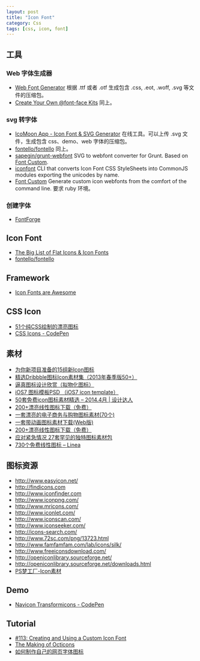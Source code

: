 ```yaml
---
layout: post
title: "Icon Font"
category: Css
tags: [css, icon, font]
--- 
```


## 工具

### Web 字体生成器

- [Web Font Generator](https://www.web-font-generator.com/) 根据 .ttf 或者 .otf 生成包含 .css, .eot, .woff, .svg 等文件的压缩包。
- [Create Your Own @font-face Kits](http://www.fontsquirrel.com/tools/webfont-generator) 同上。

### svg 转字体

- [IcoMoon App - Icon Font & SVG Generator](https://icomoon.io/app/#/select) 在线工具。可以上传 .svg 文件，生成包含 css、demo、web 字体的压缩包。
- [fontello/fontello](https://github.com/fontello/fontello#developers-api) 同上。
- [sapegin/grunt-webfont](https://github.com/sapegin/grunt-webfont) SVG to webfont converter for Grunt. Based on [Font Custom](http://fontcustom.com/).
- [iconfont](https://www.npmjs.org/package/iconfont) CLI that converts Icon Font CSS StyleSheets into CommonJS modules exporting the unicodes by name.
- [Font Custom](http://fontcustom.com/#) Generate custom icon webfonts from the comfort of the command line. 要求 ruby 环境。

### 创建字体

- [FontForge](http://fontforge.github.io/en-US/)

## Icon Font

- [The Big List of Flat Icons & Icon Fonts](http://css-tricks.com/flat-icons-icon-fonts/)
- [fontello/fontello](https://github.com/fontello/fontello#developers-api)

## Framework

- [Icon Fonts are Awesome](http://css-tricks.com/examples/IconFont/)

## CSS Icon

- [51个纯CSS绘制的漂亮图标](http://www.shejidaren.com/pure-css-icons.html)
- [CSS Icons - CodePen](http://codepen.io/WhiteWolfWizard/pen/LfkFh)

## 素材

- [为你新项目准备的15组新Icon图标](http://www.shejidaren.com/15-new-icon-set-downloads.html)
- [精选Dribbble图标Icon素材集（2013年春季版50+）](http://www.shejidaren.com/dribbble-freebie-icons-2013-spring.html)
- [逼真图标设计欣赏（拟物化图标）](http://www.shejidaren.com/%E9%80%BC%E7%9C%9F%E5%9B%BE%E6%A0%87%E8%AE%BE%E8%AE%A1%E6%AC%A3%E8%B5%8F.html)
- [iOS7 图标模板PSD （iOS7 icon template）](http://www.shejidaren.com/ios7-icon-template.html)
- [50套免费icon图标素材精选 – 2014.4月 | 设计达人](http://www.shejidaren.com/free-icon-set-2014-4.html)
- [200+漂亮线性图标下载（免费）](http://www.shejidaren.com/200-outline-icons-for-designer.html)
- [一套漂亮的电子商务与购物图标素材(70个)](http://www.shejidaren.com/70-ecommerce-icons.html)
- [一套带动画图标素材下载(Web版)](http://www.shejidaren.com/animated-icon-download.html)
- [200+漂亮线性图标下载（免费）](http://www.shejidaren.com/200-outline-icons-for-designer.html)
- [应对紧急情况 27套罕见的独特图标素材包](http://www.shejidaren.com/unique-icon-sets.html)
- [730个免费线性图标 – Linea](http://www.shejidaren.com/730-outline-icons.html)

## 图标资源

- <http://www.easyicon.net/>
- <http://findicons.com>
- <http://www.iconfinder.com>
- <http://www.iconpng.com/>
- <http://www.mricons.com/>
- <http://www.iconlet.com/>
- <http://www.iconscan.com/>
- <http://www.iconseeker.com/>
- <http://icons-search.com/>
- <http://www.72sc.com/png/13723.html>
- <http://www.famfamfam.com/lab/icons/silk/>
- <http://www.freeiconsdownload.com/>
- <http://openiconlibrary.sourceforge.net/>
- <http://openiconlibrary.sourceforge.net/downloads.html>
- [PS梦工厂-Icon素材](http://www.psdreamworks.com/category/materials-and-download/icon_materials)

## Demo

- [Navicon Transformicons - CodePen](http://codepen.io/bennettfeely/pen/twbyA)

## Tutorial

- [#113: Creating and Using a Custom Icon Font](http://css-tricks.com/video-screencasts/113-creating-and-using-a-custom-icon-font/)
- [The Making of Octicons](https://github.com/blog/1135-the-making-of-octicons)
- [如何制作自己的网页字体图标](http://www.w3cplus.com/css3/how-to-make-your-own-icon-webfont.html)
